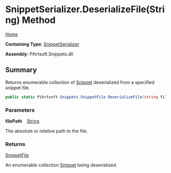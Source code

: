 # SnippetSerializer\.DeserializeFile\(String\) Method

[Home](../../../../README.md)

**Containing Type**: [SnippetSerializer](../README.md)

**Assembly**: Pihrtsoft\.Snippets\.dll

## Summary

Returns enumerable collection of [Snippet](../../Snippet/README.md) deserialized from a specified snippet file\.

```csharp
public static Pihrtsoft.Snippets.SnippetFile DeserializeFile(string filePath)
```

### Parameters

**filePath** &ensp; [String](https://docs.microsoft.com/en-us/dotnet/api/system.string)

The absolute or relative path to the file\.

### Returns

[SnippetFile](../../SnippetFile/README.md)

An enumerable collection [Snippet](../../Snippet/README.md) being deserialized\.